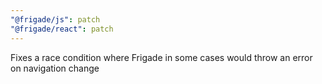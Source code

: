 ```yaml
---
"@frigade/js": patch
"@frigade/react": patch
---
```


Fixes a race condition where Frigade in some cases would throw an error on navigation change
